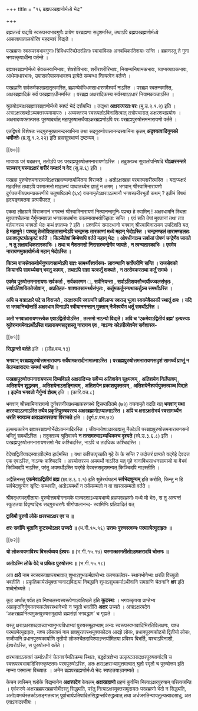 +++
title = "१६ ब्रह्मपरब्रह्मणोर्मध्ये भेदः"

+++

ब्रह्मतत्त्वं यद्यपि स्वरूपस्वभावगुणैः प्रायेण परब्रह्मणा सदृशमस्ति, तथाऽपि ब्रह्मपरब्रह्मणोर्मध्ये आकाशपातालयोरिव महदन्तरं विद्यते ।

परब्रह्मणः स्वरूपस्वभावगुणाः त्रिविधपरिच्छेदरहिताः स्वाभाविकाः अनवधिकातिशयाः सन्ति । ब्रह्मणस्तु ते गुणा भगवत्कृपाधीना वर्तन्ते ।

ब्रह्मपरब्रह्मणोर्मध्ये सेवकस्वामिभावः, शेषशेषिभावः, शरीरशरीरिभावः, नियाम्यनियामकभावः, व्याप्यव्यापकभावः, आधेयाधारभावः, उपासकोपास्यभावश्च इत्येते सम्बन्धा नित्यत्वेन वर्तन्ते ।

परब्रह्मणि सर्वकर्मफलप्रदातृत्वमस्ति, ब्रह्मण्येवंविधमसाधारणमैश्वर्यं नाऽस्ति । परब्रह्म स्वतन्त्रमस्ति, अक्षरब्रह्मादिकं सर्वं परब्रह्माऽधीनमस्ति । परब्रह्म अक्षरादिकस्य सर्वस्याऽऽधारं नियामकञ्चाऽस्ति ।

श्रुतयोऽप्यक्षरब्रह्मपरब्रह्मणोर्मध्ये स्पष्टं भेदं दर्शयन्ति । तद्यथा **अक्षरात्परतः परः** (मु.उ.२.१.२) इति । अत्राऽक्षरशब्दोऽव्यक्तरूपमायापरः । अव्यक्तस्य स्वरूपतोऽविनाशित्वात् तत्रोपचारात् अक्षरशब्दप्रयोगः । अक्षरादव्यक्तात्परतः पुरुषादर्थात् महापुरुषात्तथैवाऽक्षरब्रह्मणोऽपि परः परब्रह्मपुरुषोत्तमनारायणो वर्तते ।

एतद्विषये विशेषतः सद्गुरुमुक्तानन्दस्वामिना तथा सद्गुरुगोपालानन्दस्वामिना कृतम् **अदृश्यत्वादिगुणको धर्मोक्तेः** (ब्र.सू.१.२.२२) इति ब्रह्मसूत्रभाष्यं द्रष्टव्यम् ।



[[७०]]

मायायाः परं यदक्षरम्, ततोऽपि परः परब्रह्मपुरुषोत्तमनारायणोऽस्ति । तदुक्तञ्च सुबालोपनिषदि **योऽक्षरमन्तरे सञ्चरन् यस्याऽक्षरं शरीरं यमक्षरं न वेद** (सु.उ.६) इति ।

परब्रह्म पुरुषोत्तमनारायणोऽक्षरब्रह्मण्यन्तर्यामितया विराजते । अतोऽक्षरब्रह्म परमात्मशरीरमस्ति । यद्यप्यक्षरं महदस्ति तथाऽपि परमात्मनो माहात्म्यं याथातथ्येन ज्ञातुं न क्षमम् । भगवान् श्रीस्वामिनारायणो दुर्गपत्तनीयप्रथमप्रकरणीये चतुष्षष्टितमे (६४) वचनामृतेऽक्षराऽऽत्मानौ भगवच्छरीरभूतौ कथम् ? इतीमं विषयं हृदयङ्गमतया प्रत्यपीपदत् ।

एकदा लौहग्रामे विराजमानं भगवन्तं श्रीस्वामिनारायणं नित्यानन्दमुनिः पप्रच्छ हे स्वामिन् ! अक्षरधामनि स्थिता मुक्ताश्चैतन्या नैर्गुण्यमापन्ना भगवत्सधर्माणः कालमायाभयोज्झिताः सन्ति । एवं सति तेषां मुक्तानां तथा तत्र वर्तमानस्य भगवतो भेदः कथं ज्ञातव्यः ? इति । प्रश्नमिमं समादधानो भगवान् श्रीस्वामिनारायण उपदिशति यत् **हे महामुने ! पश्यतु तेजोविग्रहतासाम्येऽपि चन्द्रमसः तारकाणां मध्ये महान् भेदोऽस्ति । चन्द्रमण्डलं तारामण्डलतः प्रकाशदृष्ट्योत्कृष्टं वर्तते । किञ्चैतेषां बिम्बेष्वपि वर्तते महान् भेदः । ओषधीनाञ्च सर्वासां पोषणं चन्द्रेणैव जायते** ,  **न  तु लक्षावधिकतारकाभिः । तथा च नैशतमसो निरासश्चन्द्रेणैव जायते** ,  **न  त्वन्यतारकाभिः । एवमेव नारायणमुक्तयोर्मध्ये महान् भेदोऽस्ति ।** 

**किञ्च राजसेवकयोर्मनुष्यत्वसाम्येऽपि राज्ञः सामर्थ्यैश्वर्यरूप- लावण्यानि सर्वोपरीणि सन्ति । राजसेवको कियानपि सामर्थ्यवान् भवतु कामम्** ,  **तथाऽपि राज्ञा यत्कर्तुं शक्यते** ,  **न  तत्सेवकस्तथा कर्तुं समर्थः ।** 

**एवमेव पुरुषोत्तमनारायणः सर्वकर्ता** ,  **सर्वकारणम** ्, **सर्वनियन्ता** ,  **सर्वाऽतिशयसौन्दर्यौज्ज्वलसंभृतः** ,  **सर्वाऽतिशयिततेजोवान्** ,  **अप्रतिहत- शाश्वतसामर्थ्यसंभृतः** ,  **कर्तुमकर्तुमन्यथाकर्तुञ्च समर्थोऽस्ति ।** 

**अपि च यत्राऽक्षरे पदे स विराजते** ,  **तदक्षरमपि स्वात्मनि प्रविलाप्य स्वराड् भूत्वा स्वयमेवैकाकी स्थातुं क्षमः । यदि स भगवानिच्छेत्तर्हि अक्षरधाम विनाऽपि स्वीयाननन्तान् मुक्तान् नैजैश्वर्येण धर्तुं समर्थोऽस्ति ।** 

**अतो भगवान्नारायणस्त्वेक एवाऽद्वितीयोऽस्ति** ,  **तत्समो नाऽन्यो विद्यते। अपि च ‘एकमेवाऽद्वितीयं ब्रह्म’ इत्यस्याः श्रुतेरप्ययमेवाऽर्थोऽस्ति यन्नारायणसदृशस्तु नारायण एव** ,  **नाऽन्यः कोऽपीत्येवमेव सर्वशास्त्र-** 

[[७१]]

**सिद्धान्तो वर्तते** इति । (लौह.वच.१३)

**भगवान् परब्रह्मपुरुषोत्तमनारायणः सर्वेषामक्षरादीनामात्माऽस्ति । परब्रह्मपुरुषोत्तमनारायणसदृशं सामर्थ्यं प्राप्तुं न केऽप्यक्षरादयः समर्था भवन्ति ।** 

**परब्रह्मपुरुषोत्तमनारायणस्य दिव्यविग्रहे अक्षरादिभ्यः सर्वेभ्य अतिशयेन सूक्ष्मत्वम्** ,  **अतिशयेन निर्लेपत्वम्** ,  **अतिशयेन शुद्धत्वम्** ,  **अतिशयेनाऽसङ्गित्वम्** ,  **अतिशयेन प्रकाशयुक्तत्वम्** ,  **अतिशयेनैश्वर्ययुक्तत्वञ्च विद्यते । इदमेव भगवतो नैर्गुण्यं ज्ञेयम्** इति । (कारि.वच.८)

भगवान् श्रीस्वामिनारायणो दुर्गपत्तनीयप्रथमप्रकरणस्थे द्विसप्ततितमे (७२) वचनामृते वदति यत् **भगवान् यथा क्षरस्याऽऽत्माऽस्ति तथैव प्रकृतिपुरुषपरस्य अक्षरब्रह्मणोऽप्यात्माऽस्ति । अपि च क्षराऽक्षरोभयं स्वसामर्थ्येन धरति स्वयञ्च क्षराऽक्षरपरतया विराजते** इति । (दुर्ग.प्र.वच.७२)

इत्थम्प्रकारेण ब्रह्मपरब्रह्मणोर्भेदोऽयमनादिरस्ति । जीवमायेशाऽक्षरब्रह्मसु नैकोऽपि परब्रह्मपुरुषोत्तमनारायणसमो भवितुं समर्थोऽस्ति । तदुक्तञ्च श्रुतिवाक्ये **न  तत्समश्चाऽभ्यधिकश्च दृश्यते** (श्वे.उ.३.६.८) इति । परब्रह्मपुरुषोत्तमनारायणसमो नैव कश्चिदस्ति, नाऽपि च तदधिकः कश्चिदस्ति ।

वेदेष्वद्वितीयपदस्याऽपीदमेव हार्दमस्ति । यथा कश्चित्पृच्छति गृहे के के सन्ति ? तदोत्तरं प्राप्यते यद्गेहे देवदत्त एक एवाऽस्ति, नाऽन्यः कश्चिदपि । अस्योत्तरस्य अयमर्थो नाऽस्ति यत् गृहे नानाविधसाधनसामग्र्यो वा वैभवं किञ्चिदपि नाऽस्ति, परंतु अयमर्थोऽस्ति यद्गेहे देवदत्तसदृशमन्यत् किञ्चिदपि नाऽस्तीति ।

अद्वैतिनस्तु **एकमेवाऽद्वितीयं ब्रह्म** (छा.उ.६.२.१) इति श्रुतेरर्थघटनं **सर्वभेदशून्यम्** इति करोति, किन्तु न हि सर्वभेदशून्येन सृष्टिः सम्भवति, अतोऽयमर्थो न तर्कसम्मतो न वा शास्त्रसम्मतो वर्तते ।

श्रीमद्भगवद्गीतायाः पुरुषोत्तमयोगनामके पञ्चदशाऽध्यायभाष्ये ब्रह्मपरब्रह्मणोः मध्ये यो भेदः, स तु अत्यन्तं स्फुटतया विवृण्वद्भिः सद्गुरुचरणैः श्रीगोपालानन्द- स्वामिभिः प्रतिपादितं यत्

**द्वाविमौ पुरुषौ लोके क्षरश्चाऽक्षर एव च ॥** 

**क्षरः सर्वाणि भूतानि कूटस्थोऽक्षर उच्यते ॥** (भ.गी.१५.१६) **उत्तमः पुरुषस्त्वन्यः परमात्मेत्युदाहृतः ॥** 



[[७२]]

**यो लोकत्रयमाविश्य बिभर्त्यव्यय ईश्वरः ॥** (भ.गी.१५.१७) **यस्मात्क्षरमतीतोऽहमक्षरादपि चोत्तमः ॥** 

**अतोऽस्मि लोके वेदे च प्रथितः पुरुषोत्तमः ॥** (भ.गी.१५.१८)

अत्र **क्षरो** नाम स्वस्वरूपप्राप्त्यभावात् शुभाऽशुभकर्मप्राप्तेभ्यः करणकलेवर- स्थानभोगेभ्यः क्षरति विच्युतो भवतीति । प्रकृतिकार्यसंयुक्तान्यनाद्यविद्यया निबद्धानि शुभाऽशुभकर्माऽधीनानि समग्राणि चेतनानि **क्षर** इति शब्देनोच्यते ।

कूट अर्थात् पर्वत इव निश्चलस्वस्वरूपेणाऽवतिष्ठते इति **कूटस्थः** ।  भगवत्कृपया प्राप्तेभ्य अप्राकृतनिर्गुणकरणकलेवरस्थानेभ्यो न च्युतो भवतीति **अक्षर** उच्यते । अत्राऽक्षरपदेन ‘अक्षरब्रह्मनित्यमुक्तपुरुषसमुदायो ब्रह्मसंज्ञं भगवद्धाम’ च गृह्यते ।

यस्तु क्षराऽक्षरशब्दवाच्याभ्यामुभयविधाभ्यां पुरुषसमूहाभ्याम् अन्यः स्वरूपस्वभावादिभिरतिविलक्षणः, यश्च परमात्मेत्युदाहृतः, यश्च लोकत्रयं नाम ब्रह्मपुरतत्स्थमुक्तकोटय आद्यो लोकः, प्रधानपुरुषकोटयो द्वितीयो लोकः, सजीवानि प्रधानपुरुषकार्याणि तृतीयो लोकश्चैतदाविश्याऽन्तर्यामितया प्रविश्य बिभर्ति, यश्चाऽविनाशी, ईश्वरोऽस्ति, स पुरुषोत्तमो वर्तते ।

क्षरभावाऽऽसक्तं कर्माऽधीनं चेतनवर्गमतिक्रम्य स्थितः, बद्धक्षेत्रज्ञेभ्य उत्कृष्टतरादक्षरपुरुषवर्गादपि च स्वरूपस्वभावादिभिरुत्कृष्टतमः परमपुरुषोऽस्ति, अतः क्षराऽक्षराभ्यामुत्तमत्वात् श्रुतौ स्मृतौ च पुरुषोत्तम इति नाम्ना परमात्मा विख्यातः । अनेन ब्रह्मपरब्रह्मणोर्मध्ये भेदः स्पष्टतयाऽवगम्यते ।

केचन त्वस्मिन् श्लोके विद्यमानेन **अक्षरपदेन** केवलम् **अक्षरब्रह्मणो** ग्रहणं कुर्वन्ति नित्याऽक्षरपुरुषान् परित्यजन्ति । एवंकरणे अक्षरब्रह्मपरब्रह्मणोर्भेदस्तु सिद्ध्यति, परंतु नित्याऽक्षरमुक्तसमुदायतः परब्रह्मणो भेदो न सिद्ध्यति, अतोऽयमर्थस्तर्काऽसङ्गतत्वात् पूर्वाचार्यप्रतिपादितसिद्धान्तविरुद्धत्वात् तथा अर्धजरतिन्यायतुल्यत्वादसाधु, अत एवाऽनादरणीयः ।

